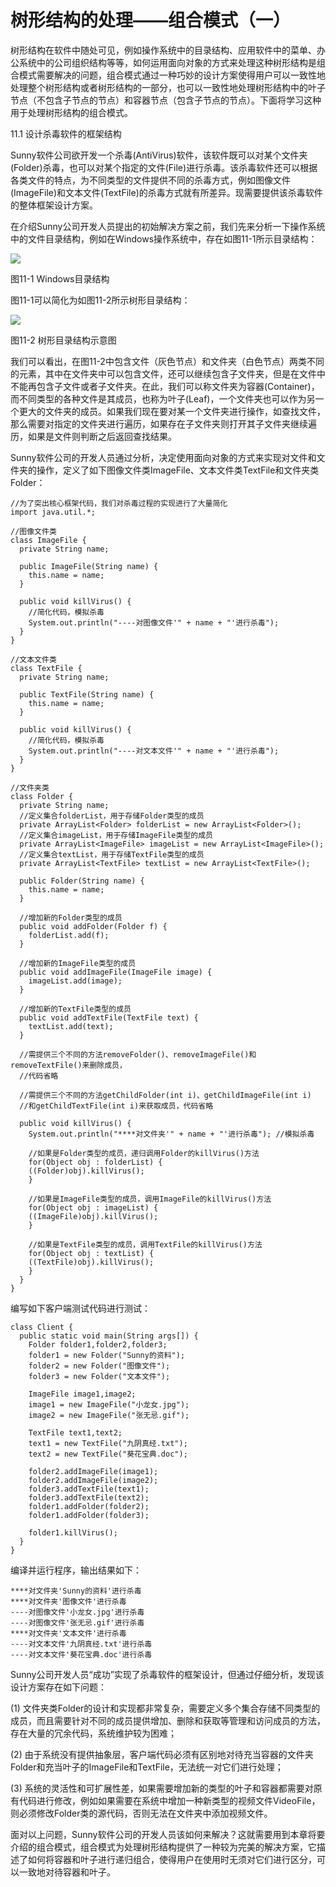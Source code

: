 # 树形结构的处理——组合模式（一）


树形结构在软件中随处可见，例如操作系统中的目录结构、应用软件中的菜单、办公系统中的公司组织结构等等，如何运用面向对象的方式来处理这种树形结构是组合模式需要解决的问题，组合模式通过一种巧妙的设计方案使得用户可以一致性地处理整个树形结构或者树形结构的一部分，也可以一致性地处理树形结构中的叶子节点（不包含子节点的节点）和容器节点（包含子节点的节点）。下面将学习这种用于处理树形结构的组合模式。

11.1 设计杀毒软件的框架结构

Sunny软件公司欲开发一个杀毒(AntiVirus)软件，该软件既可以对某个文件夹(Folder)杀毒，也可以对某个指定的文件(File)进行杀毒。该杀毒软件还可以根据各类文件的特点，为不同类型的文件提供不同的杀毒方式，例如图像文件(ImageFile)和文本文件(TextFile)的杀毒方式就有所差异。现需要提供该杀毒软件的整体框架设计方案。

在介绍Sunny公司开发人员提出的初始解决方案之前，我们先来分析一下操作系统中的文件目录结构，例如在Windows操作系统中，存在如图11-1所示目录结构：

![](http://img.my.csdn.net/uploads/201209/07/1347029262_9910.jpg)

图11-1 Windows目录结构

图11-1可以简化为如图11-2所示树形目录结构：

![](http://img.my.csdn.net/uploads/201209/07/1347032636_4355.jpg)

图11-2 树形目录结构示意图

我们可以看出，在图11-2中包含文件（灰色节点）和文件夹（白色节点）两类不同的元素，其中在文件夹中可以包含文件，还可以继续包含子文件夹，但是在文件中不能再包含子文件或者子文件夹。在此，我们可以称文件夹为容器(Container)，而不同类型的各种文件是其成员，也称为叶子(Leaf)，一个文件夹也可以作为另一个更大的文件夹的成员。如果我们现在要对某一个文件夹进行操作，如查找文件，那么需要对指定的文件夹进行遍历，如果存在子文件夹则打开其子文件夹继续遍历，如果是文件则判断之后返回查找结果。

Sunny软件公司的开发人员通过分析，决定使用面向对象的方式来实现对文件和文件夹的操作，定义了如下图像文件类ImageFile、文本文件类TextFile和文件夹类Folder：

```
//为了突出核心框架代码，我们对杀毒过程的实现进行了大量简化 
import java.util.*; 

//图像文件类 
class ImageFile { 
  private String name; 

  public ImageFile(String name) { 
    this.name = name; 
  } 

  public void killVirus() { 
    //简化代码，模拟杀毒 
    System.out.println("----对图像文件'" + name + "'进行杀毒"); 
  } 
} 

//文本文件类 
class TextFile { 
  private String name; 

  public TextFile(String name) { 
    this.name = name; 
  } 

  public void killVirus() { 
    //简化代码，模拟杀毒 
    System.out.println("----对文本文件'" + name + "'进行杀毒"); 
  } 
} 

//文件夹类 
class Folder { 
  private String name; 
  //定义集合folderList，用于存储Folder类型的成员 
  private ArrayList<Folder> folderList = new ArrayList<Folder>(); 
  //定义集合imageList，用于存储ImageFile类型的成员 
  private ArrayList<ImageFile> imageList = new ArrayList<ImageFile>(); 
  //定义集合textList，用于存储TextFile类型的成员 
  private ArrayList<TextFile> textList = new ArrayList<TextFile>(); 

  public Folder(String name) { 
    this.name = name; 
  } 

  //增加新的Folder类型的成员 
  public void addFolder(Folder f) { 
    folderList.add(f); 
  } 

  //增加新的ImageFile类型的成员 
  public void addImageFile(ImageFile image) { 
    imageList.add(image); 
  } 

  //增加新的TextFile类型的成员 
  public void addTextFile(TextFile text) { 
    textList.add(text); 
  } 

  //需提供三个不同的方法removeFolder()、removeImageFile()和removeTextFile()来删除成员，
  //代码省略 

  //需提供三个不同的方法getChildFolder(int i)、getChildImageFile(int i)
  //和getChildTextFile(int i)来获取成员，代码省略 

  public void killVirus() { 
    System.out.println("****对文件夹'" + name + "'进行杀毒"); //模拟杀毒 

    //如果是Folder类型的成员，递归调用Folder的killVirus()方法 
    for(Object obj : folderList) { 
    ((Folder)obj).killVirus(); 
    } 

    //如果是ImageFile类型的成员，调用ImageFile的killVirus()方法 
    for(Object obj : imageList) { 
    ((ImageFile)obj).killVirus(); 
    } 

    //如果是TextFile类型的成员，调用TextFile的killVirus()方法 
    for(Object obj : textList) { 
    ((TextFile)obj).killVirus(); 
    } 
  } 
} 
```

编写如下客户端测试代码进行测试：

```
class Client { 
  public static void main(String args[]) { 
    Folder folder1,folder2,folder3; 
    folder1 = new Folder("Sunny的资料"); 
    folder2 = new Folder("图像文件"); 
    folder3 = new Folder("文本文件"); 

    ImageFile image1,image2; 
    image1 = new ImageFile("小龙女.jpg"); 
    image2 = new ImageFile("张无忌.gif"); 

    TextFile text1,text2; 
    text1 = new TextFile("九阴真经.txt"); 
    text2 = new TextFile("葵花宝典.doc"); 

    folder2.addImageFile(image1); 
    folder2.addImageFile(image2); 
    folder3.addTextFile(text1); 
    folder3.addTextFile(text2); 
    folder1.addFolder(folder2); 
    folder1.addFolder(folder3); 

    folder1.killVirus(); 
  } 
} 
```

编译并运行程序，输出结果如下：

```
****对文件夹'Sunny的资料'进行杀毒
****对文件夹'图像文件'进行杀毒
----对图像文件'小龙女.jpg'进行杀毒
----对图像文件'张无忌.gif'进行杀毒
****对文件夹'文本文件'进行杀毒
----对文本文件'九阴真经.txt'进行杀毒
----对文本文件'葵花宝典.doc'进行杀毒
```

Sunny公司开发人员“成功”实现了杀毒软件的框架设计，但通过仔细分析，发现该设计方案存在如下问题：

(1) 文件夹类Folder的设计和实现都非常复杂，需要定义多个集合存储不同类型的成员，而且需要针对不同的成员提供增加、删除和获取等管理和访问成员的方法，存在大量的冗余代码，系统维护较为困难；

(2) 由于系统没有提供抽象层，客户端代码必须有区别地对待充当容器的文件夹Folder和充当叶子的ImageFile和TextFile，无法统一对它们进行处理；

(3) 系统的灵活性和可扩展性差，如果需要增加新的类型的叶子和容器都需要对原有代码进行修改，例如如果需要在系统中增加一种新类型的视频文件VideoFile，则必须修改Folder类的源代码，否则无法在文件夹中添加视频文件。

面对以上问题，Sunny软件公司的开发人员该如何来解决？这就需要用到本章将要介绍的组合模式，组合模式为处理树形结构提供了一种较为完美的解决方案，它描述了如何将容器和叶子进行递归组合，使得用户在使用时无须对它们进行区分，可以一致地对待容器和叶子。
